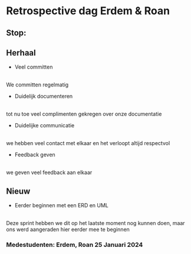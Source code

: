 # Retrospective dag Erdem & Roan

## Stop:







## Herhaal 



- Veel committen
<br>
We committen regelmatig 

- Duidelijk documenteren
<br>
tot nu toe veel complimenten gekregen over onze documentatie

- Duidelijke communicatie
<br>
we hebben veel contact met elkaar en het verloopt altijd respectvol

- Feedback geven
<br>
we geven veel feedback aan elkaar

## Nieuw

- Eerder beginnen met een ERD en UML
<br>
Deze sprint hebben we dit op het laatste moment nog kunnen doen, maar ons werd aangeraden hier eerder mee te beginnen






### Medestudenten: Erdem, Roan 25 Januari 2024

